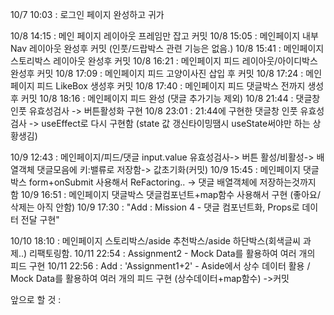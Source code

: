 10/7 10:03 : 로그인 페이지 완성하고 귀가

10/8 14:15 : 메인 페이지 레이아웃 프레임만 잡고 커밋
10/8 15:05 : 메인페이지 내부 Nav 레이아웃 완성후 커밋 (인풋/드랍박스 관련 기능은 없음.)
10/8 15:41 : 메인페이지 스토리박스 레이아웃 완성후 커밋
10/8 16:21 : 메인페이지 피드 레이아웃/아이디박스 완성후 커밋
10/8 17:09 : 메인페이지 피드 고양이사진 삽입 후 커밋
10/8 17:24 : 메인페이지 피드 LikeBox 생성후 커밋
10/8 17:40 : 메인페이지 피드 댓글박스 전까지 생성후 커밋
10/8 18:16 : 메인페이지 피드 완성 (댓글 추가기능 제외)
10/8 21:44 : 댓글창 인풋 유효성검사 -> 버튼활성화 구현
10/8 23:01 : 21:44에 구현한 댓글창 인풋 유효성검사 -> useEffect로 다시 구현함 (state 값 갱신타이밍땜시 useState써야만 하는 상황생김)

10/9 12:43 : 메인페이지/피드/댓글 input.value 유효성검사-> 버튼 활성/비활성-> 배열객체 댓글모음에 키:밸류로 저장함-> 값초기화(커밋)
10/9 15:45 : 메인페이지 댓글박스 form+onSubmit 사용해서 ReFactoring.. -> 댓글 배열객체에 저장하는것까지 함
10/9 16:51 : 메인페이지 댓글박스 댓글컴포넌트+map함수 사용해서 구현 (좋아요/삭제는 아직 안함)
10/9 17:30 : "Add : Mission 4 - 댓글 컴포넌트화, Props로 데이터 전달 구현"

10/10 18:10 : 메인페이지 스토리박스/aside 추천박스/aside 하단박스(회색글씨 과제..) 리팩토링함.
10/11 22:54 : Assignment2 - Mock Data를 활용하여 여러 개의 피드 구현
10/11 22:56 : Add : 'Assignment1+2' - Aside에서 상수 데이터 활용 / Mock Data를 활용하여 여러 개의 피드 구현 (상수데이터+map함수) ->커밋

앞으로 할 것 :
